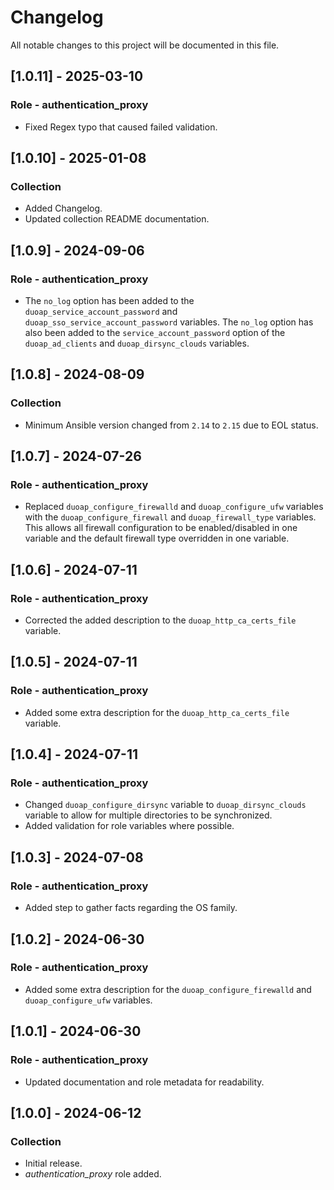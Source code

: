 # Changelog

All notable changes to this project will be documented in this file.

## [1.0.11] - 2025-03-10

### Role - authentication_proxy

- Fixed Regex typo that caused failed validation.

## [1.0.10] - 2025-01-08

### Collection

- Added Changelog.
- Updated collection README documentation.

## [1.0.9] - 2024-09-06

### Role - authentication_proxy

- The `no_log` option has been added to the `duoap_service_account_password` and `duoap_sso_service_account_password` variables.  The `no_log` option has also been added to the `service_account_password` option of the `duoap_ad_clients` and `duoap_dirsync_clouds` variables.

## [1.0.8] - 2024-08-09

### Collection

- Minimum Ansible version changed from `2.14` to `2.15` due to EOL status.

## [1.0.7] - 2024-07-26

### Role - authentication_proxy

- Replaced `duoap_configure_firewalld` and `duoap_configure_ufw` variables with the `duoap_configure_firewall` and `duoap_firewall_type` variables. This allows all firewall configuration to be enabled/disabled in one variable and the default firewall type overridden in one variable.

## [1.0.6] - 2024-07-11

### Role - authentication_proxy

- Corrected the added description to the `duoap_http_ca_certs_file` variable.

## [1.0.5] - 2024-07-11

### Role - authentication_proxy

- Added some extra description for the `duoap_http_ca_certs_file` variable.

## [1.0.4] - 2024-07-11

### Role - authentication_proxy

- Changed `duoap_configure_dirsync` variable to `duoap_dirsync_clouds` variable to allow for multiple directories to be synchronized.
- Added validation for role variables where possible.

## [1.0.3] - 2024-07-08

### Role - authentication_proxy

- Added step to gather facts regarding the OS family.

## [1.0.2] - 2024-06-30

### Role - authentication_proxy

- Added some extra description for the `duoap_configure_firewalld` and `duoap_configure_ufw` variables.

## [1.0.1] - 2024-06-30

### Role - authentication_proxy

- Updated documentation and role metadata for readability.

## [1.0.0] - 2024-06-12

### Collection

- Initial release.
- *authentication_proxy* role added.
